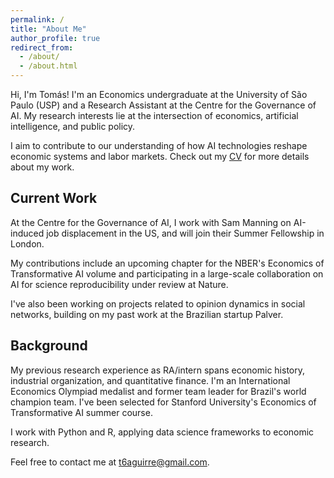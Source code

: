 ```yaml
---
permalink: /
title: "About Me"
author_profile: true
redirect_from: 
  - /about/
  - /about.html
---
```

Hi, I'm Tomás! I'm an Economics undergraduate at the University of São Paulo (USP) and a Research Assistant at the Centre for the Governance of AI. My research interests lie at the intersection of economics, artificial intelligence, and public policy. 

I aim to contribute to our understanding of how AI technologies reshape economic systems and labor markets. Check out my [CV](https://t6aguirre.github.io/files/tomas_aguirre_cv_2025_04_14.pdf) for more details about my work.

## Current Work
At the Centre for the Governance of AI, I work with Sam Manning on AI-induced job displacement in the US, and will join their Summer Fellowship in London.

My contributions include an upcoming chapter for the NBER's Economics of Transformative AI volume and participating in a large-scale collaboration on AI for science reproducibility under review at Nature.

I've also been working on projects related to opinion dynamics in social networks, building on my past work at the Brazilian startup Palver.

## Background
My previous research experience as RA/intern spans economic history, industrial organization, and quantitative finance. I'm an International Economics Olympiad medalist and former team leader for Brazil's world champion team. I've been selected for Stanford University's Economics of Transformative AI summer course.

I work with Python and R, applying data science frameworks to economic research.

Feel free to contact me at [t6aguirre@gmail.com](mailto:t6aguirre@gmail.com).
